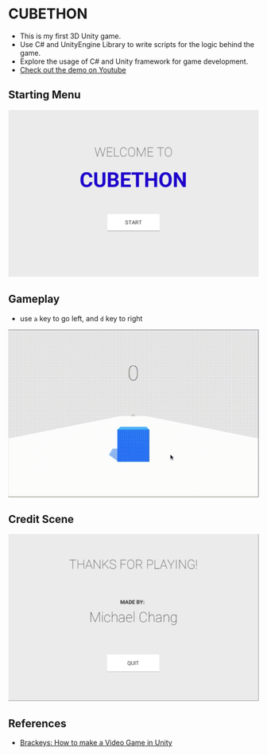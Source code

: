 # CUBETHON

- This is my first 3D Unity game. 
- Use C# and UnityEngine Library to write scripts for the logic behind the game.
- Explore the usage of C# and Unity framework for game development.
- [Check out the demo on Youtube](https://youtu.be/bXnCz2kZ8Gs)

## Starting Menu
![](demo/Menu.png)

## Gameplay
- use ```a``` key to go left, and ```d``` key to right

![](demo/demo1.gif)

## Credit Scene
![](demo/Credits.png)

## References
- [Brackeys: How to make a Video Game in Unity](https://www.youtube.com/playlist?list=PLPV2KyIb3jR53Jce9hP7G5xC4O9AgnOuL)
